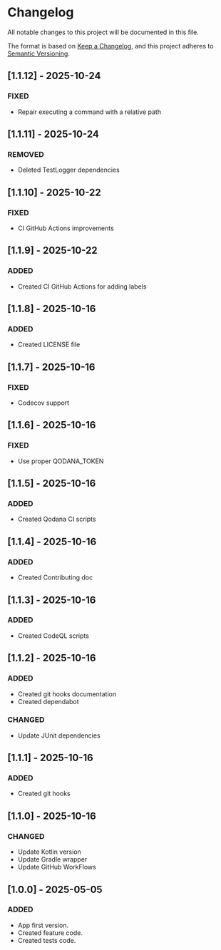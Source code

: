 # Changelog

All notable changes to this project will be documented in this file.

The format is based on [Keep a Changelog](https://keepachangelog.com/en/1.0.0/), and this project adheres
to [Semantic Versioning](https://semver.org/spec/v2.0.0.html).

## [1.1.12] - 2025-10-24

### FIXED

- Repair executing a command with a relative path

## [1.1.11] - 2025-10-24

### REMOVED

- Deleted TestLogger dependencies

## [1.1.10] - 2025-10-22

### FIXED

- CI GitHub Actions improvements

## [1.1.9] - 2025-10-22

### ADDED

- Created CI GitHub Actions for adding labels

## [1.1.8] - 2025-10-16

### ADDED

- Created LICENSE file

## [1.1.7] - 2025-10-16

### FIXED

- Codecov support

## [1.1.6] - 2025-10-16

### FIXED

- Use proper QODANA_TOKEN

## [1.1.5] - 2025-10-16

### ADDED

- Created Qodana CI scripts

## [1.1.4] - 2025-10-16

### ADDED

- Created Contributing doc

## [1.1.3] - 2025-10-16

### ADDED

- Created CodeQL scripts

## [1.1.2] - 2025-10-16

### ADDED

- Created git hooks documentation
- Created dependabot

### CHANGED

- Update JUnit dependencies

## [1.1.1] - 2025-10-16

### ADDED

- Created git hooks

## [1.1.0] - 2025-10-16

### CHANGED

- Update Kotlin version
- Update Gradle wrapper
- Update GitHub WorkFlows

## [1.0.0] - 2025-05-05

### ADDED

- App first version.
- Created feature code.
- Created tests code.
